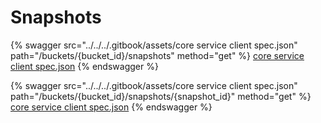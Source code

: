 # Snapshots

{% swagger src="../../../.gitbook/assets/core service client spec.json" path="/buckets/{bucket_id}/snapshots" method="get" %}
[core service client spec.json](<../../../.gitbook/assets/core service client spec.json>)
{% endswagger %}

{% swagger src="../../../.gitbook/assets/core service client spec.json" path="/buckets/{bucket_id}/snapshots/{snapshot_id}" method="get" %}
[core service client spec.json](<../../../.gitbook/assets/core service client spec.json>)
{% endswagger %}
